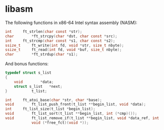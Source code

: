 # libasm
The following functions in x86-64 Intel syntax assembly (NASM):

```C
int		ft_strlen(char const *str);
char		*ft_strcpy(char *dst, char const *src);
int		ft_strcmp(char const *s1, char const *s2);
ssize_t		ft_write(int fd, void *str, size_t nbyte);
ssize_t		ft_read(int fd, void *buf, size_t nbyte);
char		*ft_strdup(char *s1);
```

And bonus functions:
```C
typedef struct s_list
{
	void		*data;
	struct s_list	*next;
}			t_list;

int		ft_atoi_base(char *str, char *base);
void		ft_list_push_front(t_list **begin_list, void *data);
int		ft_list_size(t_list *begin_list);
void		ft_list_sort(t_list **begin_list, int (*cmp)());
void		ft_list_remove_if(t_list **begin_list, void *data_ref, int (*cmp)(),
			void (*free_fct)(void *));
```
